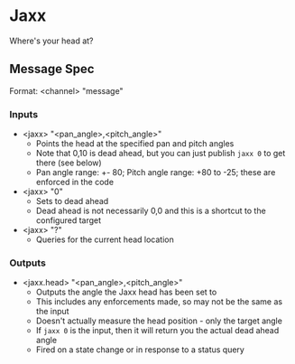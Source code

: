 # Jaxx

Where's your head at?

## Message Spec

Format: \<channel> "message"

### Inputs

* \<jaxx> "\<pan_angle>,\<pitch_angle>"
  * Points the head at the specified pan and pitch angles
  * Note that 0,10 is dead ahead, but you can just publish `jaxx 0` to get there (see below)
  * Pan angle range: +- 80; Pitch angle range: +80 to -25; these are enforced in the code
* \<jaxx> "0"
  * Sets to dead ahead
  * Dead ahead is not necessarily 0,0 and this is a shortcut to the configured target
* \<jaxx> "?"
  * Queries for the current head location

### Outputs

* \<jaxx.head> "\<pan_angle>,\<pitch_angle>"
  * Outputs the angle the Jaxx head has been set to
  * This includes any enforcements made, so may not be the same as the input
  * Doesn't actually measure the head position - only the target angle
  * If `jaxx 0` is the input, then it will return you the actual dead ahead angle
  * Fired on a state change or in response to a status query